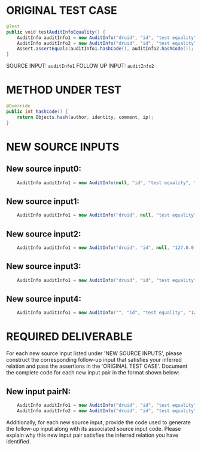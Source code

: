 # ORIGINAL TEST CASE
```java
@Test
public void testAuditInfoEquality() {
    AuditInfo auditInfo1 = new AuditInfo("druid", "id", "test equality", "127.0.0.1");
    AuditInfo auditInfo2 = new AuditInfo("druid", "id", "test equality", "127.0.0.1");
    Assert.assertEquals(auditInfo1.hashCode(), auditInfo2.hashCode());
}

```
SOURCE INPUT: `auditInfo1`
FOLLOW UP INPUT: `auditInfo2`


# METHOD UNDER TEST
```java
@Override
public int hashCode() {
    return Objects.hash(author, identity, comment, ip);
}

```


# NEW SOURCE INPUTS
## New source input0:
```java
    AuditInfo auditInfo1 = new AuditInfo(null, "id", "test equality", "127.0.0.1");
```

## New source input1:
```java
    AuditInfo auditInfo1 = new AuditInfo("druid", null, "test equality", "127.0.0.1");
```

## New source input2:
```java
    AuditInfo auditInfo1 = new AuditInfo("druid", "id", null, "127.0.0.1");
```

## New source input3:
```java
    AuditInfo auditInfo1 = new AuditInfo("druid", "id", "test equality", null);
```

## New source input4:
```java
    AuditInfo auditInfo1 = new AuditInfo("", "id", "test equality", "127.0.0.1");
```



# REQUIRED DELIVERABLE
For each new source input listed under 'NEW SOURCE INPUTS', please construct the corresponding follow-up input that satisfies your inferred relation and pass the assertions in the 'ORIGINAL TEST CASE'. Document the complete code for each new input pair in the format shown below:
## New input pairN:
```java
    AuditInfo auditInfo1 = new AuditInfo("druid", "id", "test equality", "127.0.0.1");
    AuditInfo auditInfo2 = new AuditInfo("druid", "id", "test equality", "127.0.0.1");
```

Additionally, for each new source input, provide the code used to generate the follow-up input along with its associated source input code. Please explain why this new input pair satisfies the inferred relation you have identified.